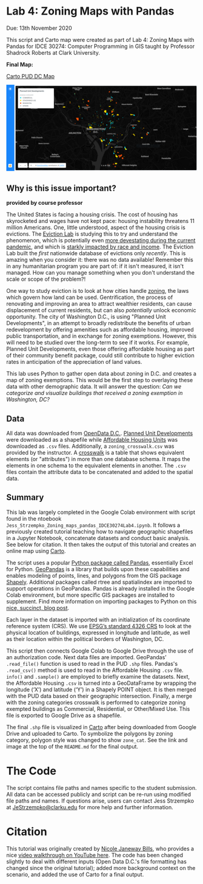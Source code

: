 # Lab 4: Zoning Maps with Pandas
Due: 13th November 2020

This script and Carto map were created as part of Lab 4: Zoning Maps with Pandas for IDCE 30274: Computer Programming in GIS taught by Professor Shadrock Roberts at Clark University. 

**Final Map:**

[Carto PUD DC Map](https://jstrzempko.carto.com/builder/aeebcff3-c5e1-4267-87c0-c9e9afb29def/embed)

![](PUD_DC_screenshot.PNG)

## Why is this issue important?
**provided by course professor**

The United States is facing a housing crisis. The cost of housing has skyrocketed and wages have not kept pace: housing instability threatens 11 million Americans. One, little understood, aspect of the housing crisis is evictions. The [Eviction Lab](https://evictionlab.org/) is studying this to try and understand the phenomenon, which is potentially even [more devestating during the current pandemic](https://www.forbes.com/sites/samchandan/2020/07/25/americas-next-housing-crisis-how-the-pandemic-is-pushing-renters-to-the-brink/#2a98d7bd1527), and which is [starkly impacted by race and income](https://www.urban.org/urban-wire/new-data-suggest-covid-19-widening-housing-disparities-race-and-income). The Eviction Lab built the *first* nationwide database of evictions only *recently*. This is amazing when you consider it: there was no data available! Remember this in any humanitarian program you are part of: if it isn't measured, it isn't managed. How can you manage something when you don't understand the scale or scope of the problem?!

One way to study eviction is to look at how cities handle [zoning](https://www.smgov.net/Departments/PCD/Zoning/What-is-Zoning/), the laws which govern how land can be used. Gentrification, the process of renovating and improving an area to attract wealthier residents, can cause displacement of current residents, but can also _potentially_ unlock economic opportunity. The city of Washington D.C., is using "Planned Unit Developments", in an attempt to broadly redistribute the benefits of urban redevelopment by offering amenities such as affordable housing, improved public transportation, and in exchange for zoning exemptions. However, this will need to be studied over the long-term to see if it works. For example, Planned Unit Developments, even those offering affordable housing as part of their community benefit package, could still contribute to higher eviction rates in anticipation of the appreciation of land values.

This lab uses Python to gather open data about zoning in D.C. and creates a map of zoning exemptions. This would be the first step to overlaying these data with other demographic data. It will answer the question:
_Can we categorize and visualize buildings that received a zoning exemption in Washington, DC?_

## Data
All data was downloaded from [OpenData D.C.](https://opendata.dc.gov/). [Planned Unit Developments](https://opendata.dc.gov/datasets/planned-unit-development-puds) were downloaded as a shapefile while [Affordable Housing Units](https://opendata.dc.gov/datasets/affordable-housing) was downloaded as `.csv` files. Additionally, a `zoning_crosswalk.csv` was provided by the instructor. A [crosswalk](https://en.wikipedia.org/wiki/Schema_crosswalk) is a table that shows equivalent elements (or "attributes") in more than one database schema. It maps the elements in one schema to the equivalent elements in another. The `.csv` files contain the attribute data to be concatenated and added to the spatial data. 

## Summary
This lab was largely completed in the Google Colab environment with script found in the ntoebook `Jess_Strzempko_Zoning_maps_pandas_IDCE30274Lab4.ipynb`. It follows a previously created tutorial teaching how to navigate geographic shapefiles in a Jupyter Notebook, concatenate datasets and conduct basic analysis. See below for citation. It then takes the output of this tutorial and creates an online map using [Carto](https://www.carto.com/). 

The script uses a popular [Python package called Pandas](https://pandas.pydata.org/), essentially Excel for Python. [GeoPandas](https://geopandas.org/) is a library that builds upon these capabilities and enables modeling of points, lines, and polygons from the GIS package [Shapely](https://pypi.org/project/Shapely/). Additional packages called rtree and spatialindex are imported to support operations in GeoPandas. Pandas is already installed in the Google Colab environment, but more specific GIS packages are installed to supplement. Find more information on importing packages to Python on this [nice, succinct, blog post](https://medium.com/code-85/a-beginners-guide-to-importing-in-python-bb3adbbacc2b).

Each layer in the dataset is imported with an initialization of its coordinate reference system (CRS). We use [EPSG’s standard 4326 CRS](https://spatialreference.org/ref/epsg/wgs-84/) to look at the physical location of buildings, expressed in longitude and latitude, as well as their location within the political borders of Washington, DC. 

This script then connects Google Colab to Google Drive through the use of an authorization code. Next data files are imported. GeoPandas’ `.read_file()` function is used to read in the PUD `.shp` files. Pandas's `.read_csv()` method is used to read in the Affordable Housing `.csv` file. `info()` and `.sample()` are employed to briefly examine the datasets. Next, the Affordable Housing `.csv` is turned into a GeoDataFrame by wrapping the longitude (‘X’) and latitude (‘Y’) in a Shapely POINT object. It is then merged with the PUD data based on their geographic intersection. Finally, a merge with the zoning categories crosswalk is performed to categorize zoning exempted buildings as Commercial, Residential, or Other/Mixed Use. This file is exported to Google Drive as a shapefile. 

The final `.shp` file is visualized in [Carto](https://carto.com/) after being downloaded from Google Drive and uploaded to Carto. To symbolize the polygons by zoning category, polygon style was changed to show `zone_cat`. See the link and image at the top of the `README.md` for the final output. 

# The Code
The script contains file paths and names specific to the student submission. All data can be accessed publicly and script can be re-run using modified file paths and names. If questions arise, users can contact Jess Strzempko at JeStrzempko@clarku.edu for more help and further information.

# Citation
This tutorial was originally created by [Nicole Janeway Bills](https://twitter.com/nicole_janeway), who provides a nice [video walkthrough on YouTube here](https://www.youtube.com/watch?v=b9G2T4CPYVM&feature=emb_logo). The code has been changed slightly to deal with different inputs (Open Data D.C.'s file formatting has changed since the original tutorial); added more background context on the scenario, and added the use of Carto for a final output.

